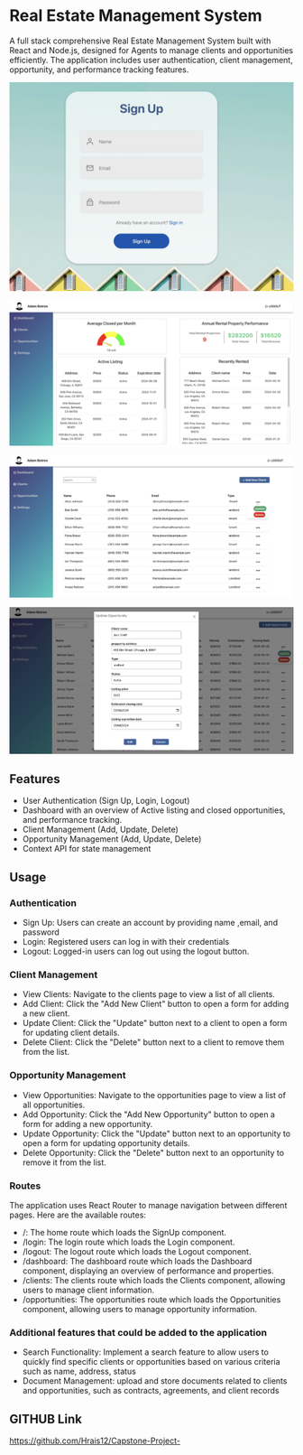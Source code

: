 # Real Estate Management System

A full stack comprehensive Real Estate Management System built with React and Node.js, designed for Agents to manage clients and opportunities efficiently. The application includes user authentication, client management, opportunity, and performance tracking features.

![signUp](image-3.png)

![dashboard](image.png)

![alt text](image-1.png)

![update-Opportunity](image-2.png)

## Features

- User Authentication (Sign Up, Login, Logout)
- Dashboard with an overview of Active listing and closed opportunities, and performance tracking.
- Client Management (Add, Update, Delete)
- Opportunity Management (Add, Update, Delete)
- Context API for state management

## Usage

### Authentication

- Sign Up: Users can create an account by providing name ,email, and password
- Login: Registered users can log in with their credentials
- Logout: Logged-in users can log out using the logout button.

### Client Management

- View Clients: Navigate to the clients page to view a list of all clients.
- Add Client: Click the "Add New Client" button to open a form for adding a new client.
- Update Client: Click the "Update" button next to a client to open a form for updating client details.
- Delete Client: Click the "Delete" button next to a client to remove them from the list.

### Opportunity Management

- View Opportunities: Navigate to the opportunities page to view a list of all opportunities.
- Add Opportunity: Click the "Add New Opportunity" button to open a form for adding a new opportunity.
- Update Opportunity: Click the "Update" button next to an opportunity to open a form for updating opportunity details.
- Delete Opportunity: Click the "Delete" button next to an opportunity to remove it from the list.

### Routes

The application uses React Router to manage navigation between different pages. Here are the available routes:

- /: The home route which loads the SignUp component.
- /login: The login route which loads the Login component.
- /logout: The logout route which loads the Logout component.
- /dashboard: The dashboard route which loads the Dashboard component, displaying an overview of performance and properties.
- /clients: The clients route which loads the Clients component, allowing users to manage client information.
- /opportunities: The opportunities route which loads the Opportunities component, allowing users to manage opportunity information.

### Additional features that could be added to the application

- Search Functionality: Implement a search feature to allow users to quickly find specific clients or opportunities based on various criteria such as name, address, status
- Document Management: upload and store documents related to clients and opportunities, such as contracts, agreements, and client records

## GITHUB Link

https://github.com/Hrais12/Capstone-Project-
